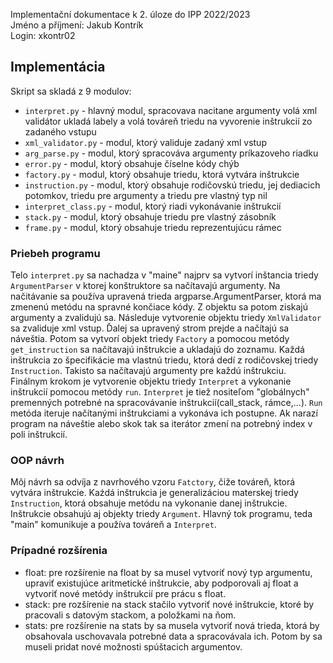 Implementační dokumentace k 2. úloze do IPP 2022/2023  
Jméno a příjmení: Jakub Kontrík  
Login: xkontr02  

## Implementácia
Skript sa skladá z 9 modulov:
- `interpret.py` - hlavný modul, spracovava nacitane argumenty volá xml validátor ukladá labely a volá továreň triedu na vyvorenie inštrukcií zo zadaného vstupu
- `xml_validator.py` - modul, ktorý validuje zadaný xml vstup
- `arg_parse.py` - modul, ktorý spracováva argumenty príkazoveho riadku
- `error.py` - modul, ktorý obsahuje číselne kódy chýb
- `factory.py` - modul, ktorý obsahuje triedu, ktorá vytvára inštrukcie
- `instruction.py` - modul, ktorý obsahuje rodičovskú triedu, jej dediacich potomkov, triedu pre argumenty a triedu pre vlastný typ nil
- `interpret_class.py` - modul, ktorý riadi vykonávanie inštrukcií
- `stack.py` - modul, ktorý obsahuje triedu pre vlastný zásobník
- `frame.py` - modul, ktorý obsahuje triedu reprezentujúcu rámec

### Priebeh programu
Telo `interpret.py` sa nachadza v "maine" najprv sa vytvorí inštancia triedy `ArgumentParser` v ktorej konštruktore sa načítavajú argumenty. Na načitávanie sa používa upravená trieda argparse.ArgumentParser, ktorá ma zmenenú metódu na spravné končiace kódy. Z objektu sa potom ziskajú argumenty a zvalidujú sa. Následuje vytvorenie objektu triedy `XmlValidator`  sa zvaliduje xml vstup. Ďalej sa upravený strom prejde a načítajú sa náveštia. Potom sa vytvorí objekt triedy `Factory` a pomocou metódy `get_instruction` sa načítavajú inštrukcie a ukladajú do zoznamu. Každá inštrukcia zo špecifikácie ma vlastnú triedu, ktorá dedí z rodičovskej triedy `Instruction`. Takisto sa načítavajú argumenty pre každú inštrukciu. Finálnym krokom je vytvorenie objektu triedy `Interpret` a vykonanie inštrukcií pomocou metódy `run`. `Interpret` je tiež nositeľom "globálnych" premenných potrebné na spracovávanie inštrukcií(call_stack, rámce,...). `Run` metóda iteruje načítanými inštrukciami a vykonáva ich postupne. Ak narazí program na náveštie alebo skok tak sa iterátor zmení na potrebný index v poli inštrukcií.

### OOP návrh
Môj návrh sa odvíja z navrhového vzoru `Fatctory`, čiže továreň, ktorá vytvára inštrukcie. Kaźdá inštrukcia je generalizáciou materskej triedy `Instruction`, ktorá obsahuje metódu na vykonanie danej inštrukcie. Inštrukcie obsahujú aj objekty triedy `Argument`. Hlavný tok programu, teda "main" komunikuje a používa továreň a `Interpret`.

### Prípadné rozšírenia

- float: pre rozšírenie na float by sa musel vytvoriť nový typ argumentu, upraviť existujúce aritmetické inštrukcie, aby podporovali aj float a vytvoriť nové metódy inštrukcií pre prácu s float.
- stack: pre rozšírenie na stack stačilo vytvoriť nové inštrukcie, ktoré by pracovali s datovým stackom, a položkami na ňom.
- stats: pre rozšírenie na stats by sa musela vytvoriť nová trieda, ktorá by obsahovala uschovavala potrebné data a spracovávala ich. Potom by sa museli pridat nové možnosti spúštacich argumentov.